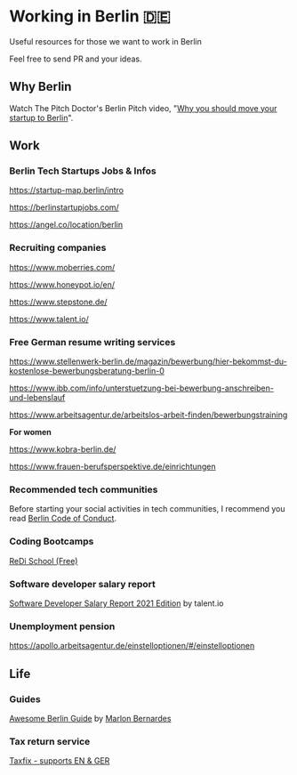 # Working in Berlin 🇩🇪

Useful resources for those we want to work in Berlin

Feel free to send PR and your ideas.

## Why Berlin

Watch The Pitch Doctor's Berlin Pitch video, "[Why you should move your startup to Berlin](https://www.youtube.com/watch?v=Y1aZM8dnHXs)".

## Work

### Berlin Tech Startups Jobs & Infos

https://startup-map.berlin/intro

https://berlinstartupjobs.com/

https://angel.co/location/berlin

### Recruiting companies

https://www.moberries.com/

https://www.honeypot.io/en/

https://www.stepstone.de/

https://www.talent.io/

### Free German resume writing services

https://www.stellenwerk-berlin.de/magazin/bewerbung/hier-bekommst-du-kostenlose-bewerbungsberatung-berlin-0

https://www.ibb.com/info/unterstuetzung-bei-bewerbung-anschreiben-und-lebenslauf

https://www.arbeitsagentur.de/arbeitslos-arbeit-finden/bewerbungstraining

__For women__

https://www.kobra-berlin.de/

https://www.frauen-berufsperspektive.de/einrichtungen

### Recommended tech communities

Before starting your social activities in tech communities, I recommend you read [Berlin Code of Conduct](https://berlincodeofconduct.org/).

### Coding Bootcamps

[ReDi School (Free)](https://www.redi-school.org/)


### Software developer salary report

[Software Developer Salary Report 2021 Edition](https://marketing-pictures.s3-eu-west-1.amazonaws.com/Salary+Report+2021/Salary_Report_EU-EN_2021_talent.io.pdf) by talent.io

### Unemployment pension

https://apollo.arbeitsagentur.de/einstelloptionen/#/einstelloptionen

## Life

### Guides

[Awesome Berlin Guide](https://marlonbernardes.github.io/awesome-berlin/en/#awesome-berlin) by [Marlon Bernardes](https://github.com/marlonbernardes)

### Tax return service

[Taxfix - supports EN & GER](https://taxfix.de/)
